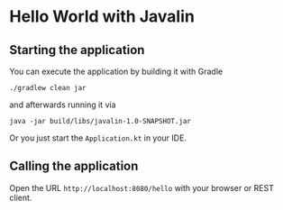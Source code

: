 # Hello World with Javalin

## Starting the application

You can execute the application by building it with Gradle
```
./gradlew clean jar
```
and afterwards running it via
```
java -jar build/libs/javalin-1.0-SNAPSHOT.jar 
```

Or you just start the `Application.kt` in your IDE.

## Calling the application
Open the URL `http://localhost:8080/hello` with your browser or REST client.

